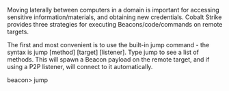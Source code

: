 Moving laterally between computers in a domain is important for accessing sensitive information/materials, and obtaining new credentials.  Cobalt Strike provides three strategies for executing Beacons/code/commands on remote targets.

The first and most convenient is to use the built-in jump command - the syntax is jump [method] [target] [listener].  Type jump to see a list of methods.  This will spawn a Beacon payload on the remote target, and if using a P2P listener, will connect to it automatically.

beacon> jump
